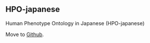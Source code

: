 ## HPO-japanese
Human Phenotype Ontology in Japanese (HPO-japanese)

Move to [Github](https://github.com/hpoj/alpha).
